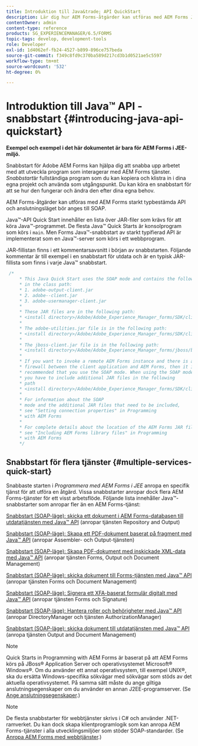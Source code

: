 ```yaml
---
title: Introduktion till Java&trade; API QuickStart
description: Lär dig hur AEM Forms-åtgärder kan utföras med AEM Forms JavaTrade; mycket typat API aktiverat med SOAP-anslutning.
contentOwner: admin
content-type: reference
products: SG_EXPERIENCEMANAGER/6.5/FORMS
topic-tags: develop, development-tools
role: Developer
exl-id: 1d4062ef-fb24-4527-b899-896ce757beda
source-git-commit: f349c8fd9c370ba589d217cd3b1d0521ae5c5597
workflow-type: tm+mt
source-wordcount: '532'
ht-degree: 0%

---
```


# Introduktion till Java™ API - snabbstart {#introducing-java-api-quickstart}

**Exempel och exempel i det här dokumentet är bara för AEM Forms i JEE-miljö.**

Snabbstart för Adobe AEM Forms kan hjälpa dig att snabba upp arbetet med att utveckla program som interagerar med AEM Forms tjänster. *Snabbstart*&#x200B;är fullständiga program som du kan kopiera och klistra in i dina egna projekt och använda som utgångspunkt. Du kan köra en snabbstart för att se hur den fungerar och ändra den efter dina egna behov.

AEM Forms-åtgärder kan utföras med AEM Forms starkt typbestämda API och anslutningsläget bör anges till SOAP.

Java™-API Quick Start innehåller en lista över JAR-filer som krävs för att köra Java™-programmet. De flesta Java™ Quick Starts är konsolprogram som körs i `main`. Men Forms Java™-snabbstart av starkt typifierad API är implementerat som en Java™-server som körs i ett webbprogram.

JAR-fillistan finns i ett kommentarsavsnitt i början av snabbstarten. Följande kommentar är till exempel i en snabbstart för utdata och är en typisk JAR-fillista som finns i varje Java™ snabbstart.

```java
 /*
     * This Java Quick Start uses the SOAP mode and contains the following JAR files
     * in the class path:
     * 1. adobe-output-client.jar
     * 2. adobe--client.jar
     * 3. adobe-usermanager-client.jar
     *
     * These JAR files are in the following path:
     * <install directory>/Adobe/Adobe_Experience_Manager_forms/SDK/client-libs/common
     *
     * The adobe-utilities.jar file is in the following path:
     * <install directory>/Adobe/Adobe_Experience_Manager_forms/SDK/client-libs/jboss
     *
     * The jboss-client.jar file is in the following path:
     * <install directory>/Adobe/Adobe_Experience_Manager_forms/jboss/bin/client
     *
     * If you want to invoke a remote AEM Forms instance and there is a
     * firewall between the client application and AEM Forms, then it is
     * recommended that you use the SOAP mode. When using the SOAP mode,
     * you have to include additional JAR files in the following
     * path
     * <install directory>/Adobe/Adobe_Experience_Manager_forms/SDK/client-libs/thirdparty
     *
     * For information about the SOAP
     * mode and the additional JAR files that need to be included,
     * see "Setting connection properties" in Programming
     * with AEM Forms
     *
     * For complete details about the location of the AEM Forms JAR files,
     * see "Including AEM Forms library files" in Programming
     * with AEM Forms
     */
```

## Snabbstart för flera tjänster {#multiple-services-quick-start}

Snabbaste starten i *Programmera med AEM Forms i JEE* anropa en specifik tjänst för att utföra en åtgärd. Vissa snabbstarter anropar dock flera AEM Forms-tjänster för ett visst arbetsflöde. Följande lista innehåller Java™-snabbstarter som anropar fler än en AEM Forms-tjänst:

[Snabbstart (SOAP-läge): skicka ett dokument i AEM Forms-databasen till utdatatjänsten med Java™ API](/help/forms/developing/output-service-java-api-quick.md#quick-start-soap-mode-passing-a-document-located-in-the-repository-to-the-output-service-using-the-java-api) (anropar tjänsten Repository and Output)

[Snabbstart (SOAP-läge): Skapa ett PDF-dokument baserat på fragment med Java™ API](/help/forms/developing/output-service-java-api-quick.md#quick-start-soap-mode-creating-a-pdf-document-based-on-fragments-using-the-java-api) (anropar Assembler- och Output-tjänsten)

[Snabbstart (SOAP-läge): Skapa PDF-dokument med inskickade XML-data med Java™ API](/help/forms/developing/forms-service-api-quick-starts.md#quick-start-soap-mode-creating-pdf-documents-with-submitted-xml-data-using-the-java-api) (anropar tjänsten Forms, Output och Document Management)

[Snabbstart (SOAP-läge): skicka dokument till Forms-tjänsten med Java™ API](/help/forms/developing/forms-service-api-quick-starts.md#quick-start-soap-mode-passing-documents-to-the-forms-service-using-the-java-api) (anropar tjänsten Forms och Document Management)

[Snabbstart (SOAP-läge): Signera ett XFA-baserat formulär digitalt med Java™ API](/help/forms/developing/signature-service-java-api-quick.md#quick-start-soap-mode-digitally-signing-a-xfa-based-form-using-the-java-api) (anropar tjänsten Forms och Signature)

[Snabbstart (SOAP-läge): Hantera roller och behörigheter med Java™ API](/help/forms/developing/user-manager-java-api-quick.md#quick-start-soap-mode-managing-roles-and-permissions-using-the-java-api) (anropar DirectoryManager och tjänsten AuthorizationManager)

[Snabbstart (SOAP-läge): skicka dokument till utdatatjänsten med Java™ API](/help/forms/developing/output-service-java-api-quick.md#quick-start-soap-mode-passing-documents-to-the-output-service-using-the-java-api) (anropa tjänsten Output and Document Management)

>[!NOTE]
>
>Quick Starts in Programming with AEM Forms är baserat på att AEM Forms körs på JBoss® Application Server och operativsystemet Microsoft® Windows®. Om du använder ett annat operativsystem, till exempel UNIX®, ska du ersätta Windows-specifika sökvägar med sökvägar som stöds av det aktuella operativsystemet. På samma sätt måste du ange giltiga anslutningsegenskaper om du använder en annan J2EE-programserver. (Se [Ange anslutningsegenskaper](/help/forms/developing/invoking-aem-forms-using-java.md#setting-connection-properties).)

>[!NOTE]
>
>De flesta snabbstarter för webbtjänster skrivs i C# och använder .NET-ramverket. Du kan dock skapa klientprogramlogik som kan anropa AEM Forms-tjänster i alla utvecklingsmiljöer som stöder SOAP-standarder. (Se [Anropa AEM Forms med webbtjänster](/help/forms/developing/invoking-aem-forms-using-web.md#invoking-aem-forms-using-web-services).)
